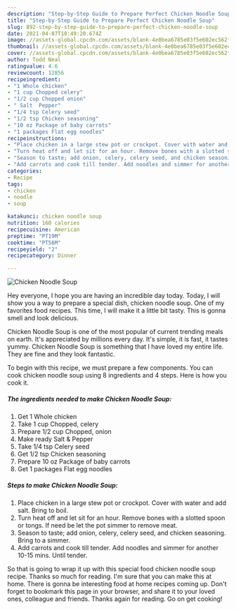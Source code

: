 ```yaml
---
description: "Step-by-Step Guide to Prepare Perfect Chicken Noodle Soup"
title: "Step-by-Step Guide to Prepare Perfect Chicken Noodle Soup"
slug: 892-step-by-step-guide-to-prepare-perfect-chicken-noodle-soup
date: 2021-04-07T18:49:20.674Z
image: //assets-global.cpcdn.com/assets/blank-4e0bea6785e03f5e602ec562f230caae08da540cada707380b4fe1bbebba43da.png
thumbnail: //assets-global.cpcdn.com/assets/blank-4e0bea6785e03f5e602ec562f230caae08da540cada707380b4fe1bbebba43da.png
cover: //assets-global.cpcdn.com/assets/blank-4e0bea6785e03f5e602ec562f230caae08da540cada707380b4fe1bbebba43da.png
author: Todd Neal
ratingvalue: 4.6
reviewcount: 12856
recipeingredient:
- "1 Whole chicken"
- "1 cup Chopped celery"
- "1/2 cup Chopped onion"
- " Salt  Pepper"
- "1/4 tsp Celery seed"
- "1/2 tsp Chicken seasoning"
- "10 oz Package of baby carrots"
- "1 packages Flat egg noodles"
recipeinstructions:
- "Place chicken in a large stew pot or crockpot. Cover with water and add salt. Bring to boil."
- "Turn heat off and let sit for an hour. Remove bones with a slotted spoon or tongs. If need be let the pot simmer to remove meat."
- "Season to taste; add onion, celery, celery seed, and chicken seasoning. Bring to a simmer."
- "Add carrots and cook till tender. Add noodles and simmer for another 10-15 mins. Until tender."
categories:
- Recipe
tags:
- chicken
- noodle
- soup

katakunci: chicken noodle soup 
nutrition: 160 calories
recipecuisine: American
preptime: "PT19M"
cooktime: "PT56M"
recipeyield: "2"
recipecategory: Dinner

---
```



![Chicken Noodle Soup](//assets-global.cpcdn.com/assets/blank-4e0bea6785e03f5e602ec562f230caae08da540cada707380b4fe1bbebba43da.png)

Hey everyone, I hope you are having an incredible day today. Today, I will show you a way to prepare a special dish, chicken noodle soup. One of my favorites food recipes. This time, I will make it a little bit tasty. This is gonna smell and look delicious.

Chicken Noodle Soup is one of the most popular of current trending meals on earth. It's appreciated by millions every day. It's simple, it is fast, it tastes yummy. Chicken Noodle Soup is something that I have loved my entire life. They are fine and they look fantastic.




To begin with this recipe, we must prepare a few components. You can cook chicken noodle soup using 8 ingredients and 4 steps. Here is how you cook it.

<!--inarticleads1-->

##### The ingredients needed to make Chicken Noodle Soup:

1. Get 1 Whole chicken
1. Take 1 cup Chopped, celery
1. Prepare 1/2 cup Chopped, onion
1. Make ready  Salt &amp; Pepper
1. Take 1/4 tsp Celery seed
1. Get 1/2 tsp Chicken seasoning
1. Prepare 10 oz Package of baby carrots
1. Get 1 packages Flat egg noodles




<!--inarticleads2-->

##### Steps to make Chicken Noodle Soup:

1. Place chicken in a large stew pot or crockpot. Cover with water and add salt. Bring to boil.
1. Turn heat off and let sit for an hour. Remove bones with a slotted spoon or tongs. If need be let the pot simmer to remove meat.
1. Season to taste; add onion, celery, celery seed, and chicken seasoning. Bring to a simmer.
1. Add carrots and cook till tender. Add noodles and simmer for another 10-15 mins. Until tender.




So that is going to wrap it up with this special food chicken noodle soup recipe. Thanks so much for reading. I'm sure that you can make this at home. There is gonna be interesting food at home recipes coming up. Don't forget to bookmark this page in your browser, and share it to your loved ones, colleague and friends. Thanks again for reading. Go on get cooking!
